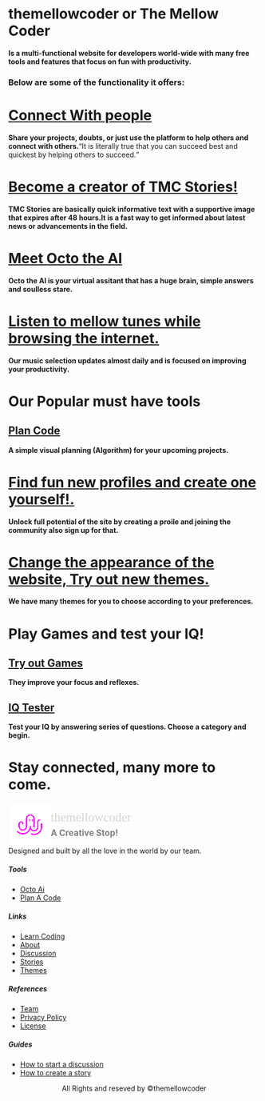 <div class="mainContent">
  <div
    class="d-flex justify-content-center mt-5 flex-column align-items-center mb-5"
  >
    <h1>themellowcoder or The Mellow Coder</h1>
    <b class="w-75 text-center"
      >Is a multi-functional website for developers world-wide with many free
      tools and features that focus on fun with productivity.</b
    ><b class="w-75 text-center mt-5"
      ><h3>Below are some of the functionality it offers:</h3></b
    >
  </div>
  <div
    class="d-flex justify-content-between align-items-center p-5 jumbotron discussion-header-bg"
  >
    <div class="d-flex align-items-start flex-column w-75">
      <a class="link" href="https://themellowcoder.vercel.app/discuss"
        ><h1>Connect With people</h1></a
      ><b
        >Share your projects, doubts, or just use the platform to help others
        and connect with others.</b
      ><q
        >It is literally true that you can succeed best and quickest by helping
        others to succeed.</q
      >
    </div>
    <div
      class="d-flex justify-content-between align-items-center p-5 jumbotron story-header-bg"
    >
      <div class="d-flex align-items-start flex-column w-75">
        <a class="link" href="https://themellowcoder.vercel.app/stories"
          ><h1>Become a creator of TMC Stories!</h1></a
        ><b
          >TMC Stories are basically quick informative text with a supportive
          image that expires after 48 hours.</b
        ><b
          >It is a fast way to get informed about latest news or advancements in
          the field.</b
        >
      </div>
    </div>
    <div
      class="d-flex justify-content-between align-items-center p-5 jumbotron octo-header-bg"
    >
      <div class="d-flex align-items-start flex-column w-75">
        <a class="link" href="https://themellowcoder.vercel.app/OctoAI"
          ><h1>Meet Octo the AI</h1></a
        ><b
          >Octo the AI is your virtual assitant that has a huge brain, simple
          answers and soulless stare.</b
        >
      </div>
    </div>
    <div
      class="d-flex justify-content-between align-items-center p-5 jumbotron mellowtunes-header-bg"
    >
      <div class="d-flex align-items-start flex-column w-75">
        <a class="link" href="https://themellowcoder.vercel.app/mellowtunes"
          ><h1>Listen to mellow tunes while browsing the internet.</h1></a
        ><b
          >Our music selection updates almost daily and is focused on improving
          your productivity.</b
        >
      </div>
    </div>
    <div
      class="d-flex justify-content-between align-items-center p-5 jumbotron planCode-header-bg"
    >
      <div class="d-flex align-items-start flex-column w-75">
        <h1>Our Popular must have tools</h1>
        <a class="link mt-2" href="https://themellowcoder.vercel.app/PlanCode"
          ><h2>Plan Code</h2></a
        ><b>A simple visual planning (Algorithm) for your upcoming projects.</b>
      </div>
    </div>
    <div class="d-flex align-items-start flex-column w-75">
      <a class="link" href="https://themellowcoder.vercel.app/explore"
        ><h1>Find fun new profiles and create one yourself!.</h1></a
      ><b
        >Unlock full potential of the site by creating a proile and joining the
        community also sign up for that.</b
      >
    </div>
  </div>
  <div
    class="d-flex justify-content-between align-items-center p-5 jumbotron themes-header-bg"
  >
    <div class="d-flex align-items-start flex-column w-75">
      <a class="link" href="https://themellowcoder.vercel.app/Themes"
        ><h1>Change the appearance of the website, Try out new themes.</h1></a
      ><b
        >We have many themes for you to choose according to your preferences.</b
      >
    </div>
  </div>
  <div
    class="d-flex flex-column align-items-center p-5 jumbotron games-header-bg"
  >
    <div class="d-flex align-items-center flex-column justify-content-center">
      <h1>Play Games and test your IQ!</h1>
      <a class="link" href="https://themellowcoder.vercel.app/Games"
        ><h2>Try out Games</h2></a
      ><b>They improve your focus and reflexes.</b
      ><a class="link mt-3" href="https://themellowcoder.vercel.app/IqTest"
        ><h2>IQ Tester</h2></a
      ><b
        >Test your IQ by answering series of questions. Choose a category and
        begin.</b
      >
    </div>
  </div>
  <div class="jumbotron d-flex justify-content-center align-items-center">
    <h1>Stay connected, many more to come.</h1>
  </div>
  <footer class="py-4 py-md-5">
    <div class="container">
      <div class="row">
        <div class="col-lg-3 mb-3">
          <a
            aria-current="page"
            style="display: flex;text-decoration: none;color: #d8d4cf;align-items: center;"
            href="https://themellowcoder.vercel.app"
            >
            <img src="./src/components/Images/logo3.png" alt="logo" style="width: 85px;height: 85px;filter: contrast(8);"/>
            <div class="d-flex justify-content-center flex-column">
              <div style="font-family: 'satisfy';font-size: 25px;margin-bottom: -10px;margin-top: 16px;">themellowcoder</div>
              <p style="font-size: 17px;color: grey;font-weight: bold;">A Creative Stop!</p>
            </div></a
          >
          <div>
            Designed and built by all the love in the world by our team.
          </div>
        </div>
        <div class="col-6 col-lg-2 mb-3 offset-lg-1">
          <h5>Tools</h5>
          <ul class="list-unstyled">
            <li class="mb-2">
              <a href="https://themellowcoder.vercel.app/OctoAI">Octo Ai</a>
            </li>
            <li class="mb-2">
              <a href="https://themellowcoder.vercel.app/PlanCode"
                >Plan A Code</a
              >
            </li>
          </ul>
        </div>
        <div class="col-6 col-lg-2 mb-3">
          <h5>Links</h5>
          <ul class="list-unstyled">
            <li class="mb-2">
              <a href="https://themellowcoder.vercel.app">Learn Coding</a>
            </li>
            <li class="mb-2">
              <a href="https://themellowcoder.vercel.app/About">About</a>
            </li>
            <li class="mb-2">
              <a href="https://themellowcoder.vercel.app/discuss">Discussion</a>
            </li>
            <li class="mb-2">
              <a href="https://themellowcoder.vercel.app/stories">Stories</a>
            </li>
            <li class="mb-2">
              <a href="https://themellowcoder.vercel.app/themes">Themes</a>
            </li>
          </ul>
        </div>
        <div class="col-6 col-lg-2 mb-3">
          <h5>References</h5>
          <ul class="list-unstyled">
            <li class="mb-2">
              <a href="https://themellowcoder.vercel.app/About#">Team</a>
            </li>
            <li class="mb-2">
              <a href="https://themellowcoder.vercel.app/About#"
                >Privacy Policy</a
              >
            </li>
            <li class="mb-2">
              <a href="https://themellowcoder.vercel.app/About#">License</a>
            </li>
          </ul>
        </div>
        <div class="col-6 col-lg-2 mb-3">
          <h5>Guides</h5>
          <ul class="list-unstyled">
            <li class="mb-2">
              <a href="https://themellowcoder.vercel.app/About#"
                >How to start a discussion</a
              >
            </li>
            <li class="mb-2">
              <a href="https://themellowcoder.vercel.app/About#"
                >How to create a story</a
              >
            </li>
          </ul>
        </div>
      </div>
    </div>
    <div style="text-align: center">
      All Rights and reseved by ©themellowcoder
    </div>
  </footer>
</div>
